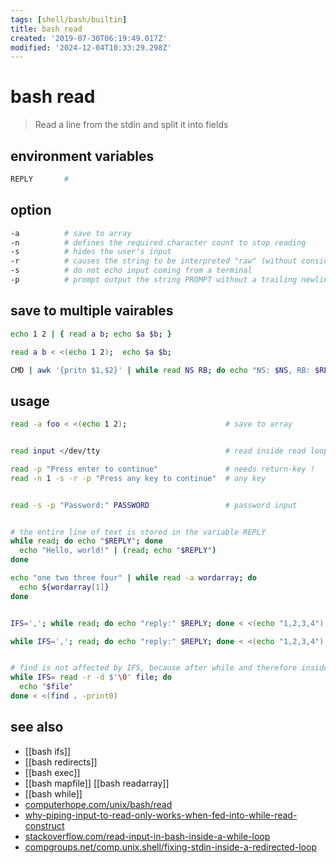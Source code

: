 ```yaml
---
tags: [shell/bash/builtin]
title: bash read
created: '2019-07-30T06:19:49.017Z'
modified: '2024-12-04T10:33:29.298Z'
---
```


# bash read

> Read a line from the stdin and split it into fields

## environment variables

```sh
REPLY       #
```

## option

```sh
-a          # save to array
-n          # defines the required character count to stop reading
-s          # hides the user's input
-r          # causes the string to be interpreted "raw" (without considering backslash escapes)
-s          # do not echo input coming from a terminal
-p          # prompt output the string PROMPT without a trailing newline before attempting to read
```

## save to multiple vairables

```sh
echo 1 2 | { read a b; echo $a $b; }

read a b < <(echo 1 2);  echo $a $b;            

CMD | awk '{pritn $1,$2}' | while read NS RB; do echo "NS: $NS, RB: $RB"; done
```

## usage

```sh
read -a foo < <(echo 1 2);                      # save to array


read input </dev/tty                            # read inside read loop

read -p "Press enter to continue"               # needs return-key !
read -n 1 -s -r -p "Press any key to continue"  # any key


read -s -p "Password:" PASSWORD                 # password input


# the entire line of text is stored in the variable REPLY
while read; do echo "$REPLY"; done
  echo "Hello, world!" | (read; echo "$REPLY")
done

echo "one two three four" | while read -a wordarray; do
  echo ${wordarray[1]}
done


IFS=','; while read; do echo "reply:" $REPLY; done < <(echo "1,2,3,4")

while IFS=','; read; do echo "reply:" $REPLY; done < <(echo "1,2,3,4")


# find is not affected by IFS, because after while and therefore inside loop
while IFS= read -r -d $'\0' file; do
  echo "$file"
done < <(find . -print0)
```

## see also

- [[bash ifs]]
- [[bash redirects]]
- [[bash exec]]
- [[bash mapfile]] [[bash readarray]]
- [[bash while]]
- [computerhope.com/unix/bash/read](https://www.computerhope.com/unix/bash/read.htm)
- [why-piping-input-to-read-only-works-when-fed-into-while-read-construct](https://stackoverflow.com/questions/13763942/why-piping-input-to-read-only-works-when-fed-into-while-read-construct)
- [stackoverflow.com/read-input-in-bash-inside-a-while-loop](https://stackoverflow.com/questions/6883363/read-input-in-bash-inside-a-while-loop)
- [compgroups.net/comp.unix.shell/fixing-stdin-inside-a-redirected-loop](http://compgroups.net/comp.unix.shell/fixing-stdin-inside-a-redirected-loop/400460)

